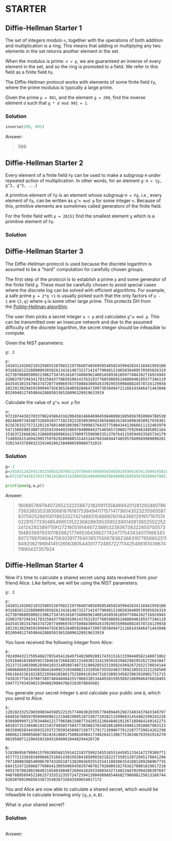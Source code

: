 # STARTER

## Diffie-Hellman Starter 1

The set of integers modulo `n`, together with the operations of both addition and multiplication is a ring. This means that adding or multiplying any two elements in the set returns another element in the set.  
  
When the modulus is prime: `n = p`, we are guaranteed an inverse of every element in the set, and so the ring is promoted to a field. We refer to this field as a finite field `Fp`.  
  
The Diffie-Hellman protocol works with elements of some finite field `Fp`, where the prime modulus is typically a large prime.  
  
Given the prime `p = 991`, and the element `g = 209`, find the inverse element `d` such that `g * d mod 991 = 1`.

### Solution

```python
inverse(209, 991)
```

Answer:
>569

## Diffie-Hellman Starter 2

Every element of a finite field `Fp` can be used to make a subgroup `H` under repeated action of multiplication. In other words, for an element `g`: `H = {g, g^2, g^3, ...}`  
  
A primitive element of `Fp` is an element whose subgroup `H = Fp`, _i.e._, every element of `Fp`, can be written as `g^n mod p` for some integer `n`. Because of this, primitive elements are sometimes called generators of the finite field.  
  
For the finite field with `p = 28151` find the smallest element `g` which is a primitive element of `Fp`.

### Solution

## Diffie-Hellman Starter 3

The Diffie-Hellman protocol is used because the discrete logarithm is assumed to be a "hard" computation for carefully chosen groups.  
  
The first step of the protocol is to establish a prime `p` and some generator of the finite field `g`. These must be carefully chosen to avoid special cases where the discrete log can be solved with efficient algorithms. For example, a safe prime `p = 2*q +1` is usually picked such that the only factors of `p - 1` are `{2,q}` where `q` is some other large prime. This protects DH from the [Pohlig–Hellman algorithm](https://en.wikipedia.org/wiki/Pohlig%E2%80%93Hellman_algorithm).  
  
The user then picks a secret integer `a < p` and calculates `g^a mod p`. This can be transmitted over an insecure network and due to the assumed difficulty of the discrete logarithm, the secret integer should be infeasible to compute.  
  
Given the NIST parameters:  
  
`g: 2`  
  
`p: 2410312426921032588552076022197566074856950548502459942654116941958108831682612228890093858261341614673227141477904012196503648957050582631942730706805009223062734745341073406696246014589361659774041027169249453200378729434170325843778659198143763193776859869524088940195577346119843545301547043747207749969763750084308926339295559968882457872412993810129130294592999947926365264059284647209730384947211681434464714438488520940127459844288859336526896320919633919`  
  
Calculate the value of `g^a mod p` for  
  
`a: 972107443837033796245864316200458246846904598488981605856765890478853088246897345487328491037710219222038930943365848626194109830309179393018216763327572120124760140018038673999837643377590434413866611132403979547150659053897355593394492586978400044375465657296027592948349589216415363722668361328689588996541370097559090335137676411595949335857341797148926151694299575970292809805314431447043469447485957669949989090202320234337890323293401862304986599884732815`

### Solution 

```python
g= 2
p=2410312426921032588552076022197566074856950548502459942654116941958108831682612228890093858261341614673227141477904012196503648957050582631942730706805009223062734745341073406696246014589361659774041027169249453200378729434170325843778659198143763193776859869524088940195577346119843545301547043747207749969763750084308926339295559968882457872412993810129130294592999947926365264059284647209730384947211681434464714438488520940127459844288859336526896320919633919
a=972107443837033796245864316200458246846904598488981605856765890478853088246897345487328491037710219222038930943365848626194109830309179393018216763327572120124760140018038673999837643377590434413866611132403979547150659053897355593394492586978400044375465657296027592948349589216415363722668361328689588996541370097559090335137676411595949335857341797148926151694299575970292809805314431447043469447485957669949989090202320234337890323293401862304986599884732815

print(pow(g,a,p))

```

Answer:
>1806857697840726523322586721820911358489420128129248078673933653533930681676181753849411715714173604352323556558783759252661061186320274214883104886050164368129191719707402291577330485499513522368289395359523901406138025022522412429238971591272160519144672389532393673832265070057319485399793101182682177465364396277424717543434017666343807276970864475830391776403957550678362368319776566025118492062196941451265638054400177248572271342548616103967411990437357924

## Diffie-Hellman Starter 4

Now it's time to calculate a shared secret using data received from your friend Alice. Like before, we will be using the NIST parameters:  
  
`g: 2`  
  
`p: 2410312426921032588552076022197566074856950548502459942654116941958108831682612228890093858261341614673227141477904012196503648957050582631942730706805009223062734745341073406696246014589361659774041027169249453200378729434170325843778659198143763193776859869524088940195577346119843545301547043747207749969763750084308926339295559968882457872412993810129130294592999947926365264059284647209730384947211681434464714438488520940127459844288859336526896320919633919`  
  
You have received the following integer from Alice:  
  
`A: 70249943217595468278554541264975482909289174351516133994495821400710625291840101960595720462672604202133493023241393916394629829526272643847352371534839862030410331485087487331809285533195024369287293217083414424096866925845838641840923193480821332056735592483730921055532222505605661664236182285229504265881752580410194731633895345823963910901731715743835775619780738974844840425579683385344491015955892106904647602049559477279345982530488299847663103078045601`  
  
You generate your secret integer `b` and calculate your public one `B`, which you send to Alice.  
  
`b: 12019233252903990344598522535774963020395770409445296724034378433497976840167805970589960962221948290951873387728102115996831454482299243226839490999713763440412177965861508773420532266484619126710566414914227560103715336696193210379850575047730388378348266180934946139100479831339835896583443691529372703954589071507717917136906770122077739814262298488662138085608736103418601750861698417340264213867753834679359191427098195887112064503104510489610448294420720`  
  
`B: 518386956790041579928056815914221837599234551655144585133414727838977145777213383018096662516814302583841858901021822273505120728451788412967971809038854090670743265187138208169355155411883063541881209288967735684152473260687799664130956969450297407027926009182761627800181901721840557870828019840218548188487260441829333603432714023447029942863076979487889569452186257333512355724725941390498966546682790608125613166744820307691068563387354936732643569654017172`  
  
You and Alice are now able to calculate a shared secret, which would be infeasible to calculate knowing only `{g,p,A,B}`.  
  
What is your shared secret?

### Solution

```python

```

Answer:
>